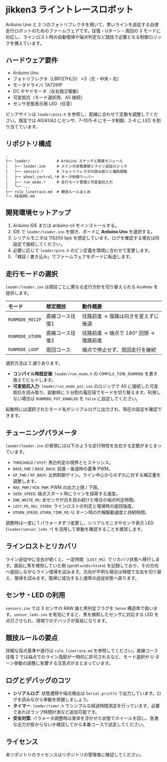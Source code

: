 # jikken3 ライントレースロボット

Arduino Uno と 3 つのフォトリフレクタを用いて、黒いラインを追従する自律走行ロボットのためのファームウェアです。往復・Uターン・周回の 3 モードに対応し、ラインロスト時の自動復帰や端点判定など競技で必要となる制御ロジックを備えています。

## ハードウェア要件
- Arduino Uno
- フォトリフレクタ（LBR127HLD） ×3（左・中央・右）
- モータドライバ TA7291P
- DC ギヤドモータ（左右独立駆動）
- 可変抵抗（モード選択用、A5 接続）
- センサ状態表示用 LED（任意）

ピンアサインは `leader/pins.h` を参照し、配線に合わせて定数を調整してください。既定では A0/A1/A2 にセンサ、7–10/5–6 にモータ制御、2–4 に LED を割り当てています。

## リポジトリ構成
```
.
├── leader/            # Arduino スケッチと関連モジュール
│   ├── leader.ino     # メインの状態遷移とライン追従ロジック
│   ├── sensors.*      # フォトリフレクタの読み取りと補助関数
│   ├── wheel_control.*# モータ制御ラッパー
│   ├── run_mode.*     # 走行モード管理と可変抵抗入力
│   └── ...
├── rule_linetrace.md  # 競技ルールまとめ
└── README.md
```

## 開発環境セットアップ
1. Arduino IDE または arduino-cli をインストールする。
2. IDE で `leader/leader.ino` を開き、ボードに **Arduino Uno** を選択する。
3. シリアルモニタは 115200 bps を想定しています。ログを確認する場合は同設定で接続してください。
4. 必要に応じて `leader/pins.h` のピン定義を環境に合わせて変更します。
5. 「検証 / 書き込み」でファームウェアをボードに転送します。

## 走行モードの選択
`leader/leader.ino` は競技ごとに異なる走行方針を切り替えられる `RunMode` を提供します。

| モード | 想定競技 | 動作概要 |
| :-- | :-- | :-- |
| `RUNMODE_RECIP` | 直線コース往復1 | 往路前進 → 復路は向きを変えずに後退 |
| `RUNMODE_UTURN` | 直線コース往復2 | 往路前進 → 端点で 180° 回頭 → 復路前進 |
| `RUNMODE_LOOP` | 周回コース | 端点で停止せず、周回走行を継続 |

選択方法は 2 通りあります。

- **コンパイル時既定値**: `leader/run_mode.h` の `COMPILE_TIME_RUNMODE` を書き換えてビルドします。
- **可変抵抗入力**: `leader/run_mode_pot.ino` のロジックで A5 に接続した可変抵抗を読み取り、起動時に 3 分割の電圧域でモードを切り替えます。利用しない場合は `RUNMODE_POT_ENABLED` を `false` に設定してください。

起動時には選択されたモード名がシリアルログに出力され、現在の設定を確認できます。

## チューニングパラメータ
`leader/leader.ino` の冒頭には以下のような走行特性を左右する定数がまとまっています。

- `THRESHOLD` / `HYST`: 黒白判定の境界とヒステリシス。
- `BASE_FWD` / `BASE_BACK`: 前進・後退時の基準 PWM。
- `KP_FWD` / `KP_BACK`: 比例制御ゲイン。ライン中心からのずれに対する補正量を調整します。
- `MAX_PWM` / `MIN_PWM`: PWM の出力上限 / 下限。
- `SEEK_SPEED`: 端点スタート時にラインを探索する速度。
- `END_WHITE_MS`: 全センサが白を読み続けた場合の端点判定時間。
- `LOST_MS`, `REC_STEER`: ラインロストの判定と復帰時の旋回強度。
- `UTURN_SPEED`, `UTURN_TIME_MS`: U ターン時の片輪駆動速度と持続時間。

調整時は一度に 1 パラメータずつ変更し、シリアルモニタやセンサ表示 LED (`leader/sensor_leds.*`) を活用して挙動を確認することを推奨します。

## ラインロストとリカバリ
ライン追従中に全白が続くと、一定時間（`LOST_MS`）でリカバリ状態へ移行します。直前に黒を検知していた側 (`getBlackDirState`) を記録しており、その方向へ旋回しながらライン復帰を試みます。方向が不明な場合は時間で左右を切り替え、復帰を試みます。復帰に成功すると通常の追従状態へ戻ります。

## センサ・LED の利用
`sensors.ino` では 3 センサの RAW 値と黒判定フラグを `Sense` 構造体で扱います。`sensor_leds.ino` を有効にすると、黒を検知したセンサに対応する LED を点灯させられ、現場でのデバッグが容易になります。

## 競技ルールの要点
詳細な採点基準や進行は `rule_linetrace.md` を参照してください。直線コース往復 2 では端点でのライン逸脱が一時的に許可されるなど、モード選択や U ターン挙動の調整に影響する注意点がまとまっています。

## ログとデバッグのコツ
- **シリアルログ**: 状態遷移や端点検出は `Serial.println` で出力しています。ログを読みながら挙動を把握しましょう。
- **タイマー**: `leader/timer.h` でシンプルな経過時間測定を行っています。必要であればラップ時間計測など追加可能です。
- **安全対策**: パラメータ調整時は車体を浮かせた状態でホイールを回し、急激な出力が掛からないか確認してから本番コースで試走してください。

## ライセンス
本リポジトリのライセンスはリポジトリの管理者に確認してください。
